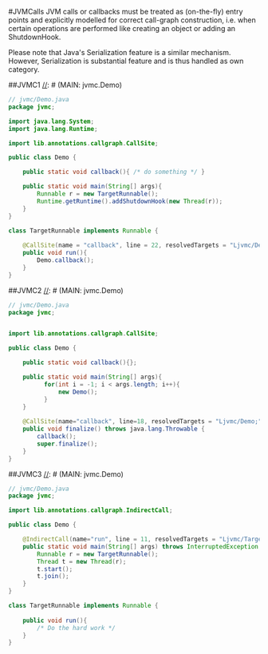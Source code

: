 #JVMCalls
JVM calls or callbacks must be treated as (on-the-fly) entry points and explicitly modelled for correct
call-graph construction, i.e. when certain operations are performed like creating an object or 
adding an ShutdownHook. 

Please note that Java's Serialization feature is a similar mechanism. However, Serialization is
substantial feature and is thus handled as own category.

##JVMC1
[//]: # (MAIN: jvmc.Demo)

```java
// jvmc/Demo.java
package jvmc;

import java.lang.System;
import java.lang.Runtime;

import lib.annotations.callgraph.CallSite;

public class Demo {

    public static void callback(){ /* do something */ }

	public static void main(String[] args){
        Runnable r = new TargetRunnable();
        Runtime.getRuntime().addShutdownHook(new Thread(r));
	}
}

class TargetRunnable implements Runnable {
    
    @CallSite(name = "callback", line = 22, resolvedTargets = "Ljvmc/Demo;")
    public void run(){
        Demo.callback();
    }
}
```
[//]: # (END)

##JVMC2
[//]: # (MAIN: jvmc.Demo)

```java
// jvmc/Demo.java
package jvmc;


import lib.annotations.callgraph.CallSite;

public class Demo {

    public static void callback(){};

	public static void main(String[] args){
          for(int i = -1; i < args.length; i++){
              new Demo();
          }
	}
	
	@CallSite(name="callback", line=18, resolvedTargets = "Ljvmc/Demo;")
    public void finalize() throws java.lang.Throwable {
        callback();
        super.finalize();
    }	
}
```
[//]: # (END)

##JVMC3
[//]: # (MAIN: jvmc.Demo)

```java
// jvmc/Demo.java
package jvmc;

import lib.annotations.callgraph.IndirectCall;

public class Demo {

    @IndirectCall(name="run", line = 11, resolvedTargets = "Ljvmc/TargetRunnable;")
	public static void main(String[] args) throws InterruptedException {
        Runnable r = new TargetRunnable();
        Thread t = new Thread(r);
        t.start();
        t.join();
	}
}

class TargetRunnable implements Runnable {
    
    public void run(){
        /* Do the hard work */
    }   
}
```
[//]: # (END)